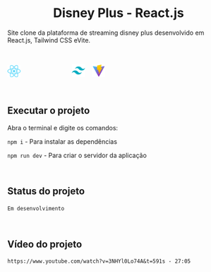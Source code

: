 <h1 align="center">Disney Plus - React.js </h1>

Site clone da plataforma de streaming disney plus desenvolvido em React.js, Tailwind CSS eVite. 

<br>

<img src="src/assets/Images/react.png" alt="logo do react" style="width: 30px; display: inline-block; margin-right: 100px;"> &nbsp;&nbsp; <img src="src/assets/Images/tailwindcss.png" alt="logo do tailwindcss" style="width: 30px; display: inline-block;"> &nbsp;&nbsp; <img src="src/assets/Images/vite.png" alt="logo do tailwindcss" style="width: 30px; display: inline-block;">

<br>

## Executar o projeto

Abra o terminal e digite os comandos:

<code>npm i</code> - Para instalar as dependências

<code>npm run dev</code> - Para criar o servidor da aplicação 

<br>

## Status do projeto

```Markdown
Em desenvolvimento
```

<br>

## Vídeo do projeto

```Markdown
https://www.youtube.com/watch?v=3NHYl0Lo74A&t=591s - 27:05
```
